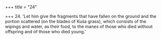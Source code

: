 +++
title = "24"

+++
24. 'Let him give the fragments that have fallen on the ground and the portion scattered (on the blades of Kuśa grass), which consists of the wipings and water, as their food, to the manes of those who died without offspring and of those who died young.'
